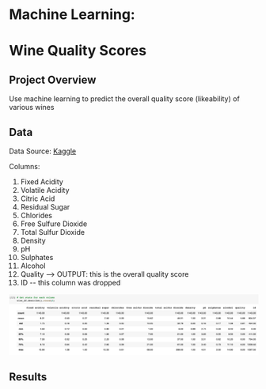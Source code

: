 # Machine Learning:
# Wine Quality Scores

## Project Overview
Use machine learning to predict the overall quality score (likeability) of various wines


## Data
Data Source: [Kaggle](https://www.kaggle.com/yasserh/wine-quality-dataset)

Columns:
1. Fixed Acidity
2. Volatile Acidity
3. Citric Acid
4. Residual Sugar
5. Chlorides
6. Free Sulfure Dioxide
7. Total Sulfur Dioxide
8. Density
9. pH
10. Sulphates
11. Alcohol
12. Quality --> OUTPUT: this is the overall quality score
13. ID -- this column was dropped


![Wine Stats Image](https://github.com/jordanlevy001/ML_Wine_Quality/blob/main/Images/Wine%20Desc%20Stats.png)


## Results
